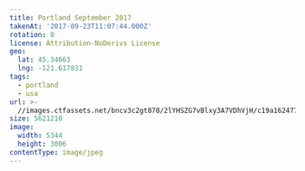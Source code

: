 ```yaml
---
title: Portland September 2017
takenAt: '2017-09-23T11:07:44.000Z'
rotation: 0
license: Attribution-NoDerivs License
geo:
  lat: 45.34663
  lng: -121.617831
tags:
  - portland
  - usa
url: >-
  //images.ctfassets.net/bncv3c2gt878/2lYHSZG7vBlxy3A7VDhVjH/c19a16247794a1cdf0279b787fa0259c/portland-september-2017_37316799711_o
size: 5621210
image:
  width: 5344
  height: 3006
contentType: image/jpeg
---
```


